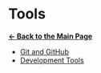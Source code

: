 # Tools

[**&larr; Back to the Main Page**](./../README.md)

- [Git and GitHub](./git-github/README.md)
- [Development Tools](./dev-tools/README.md)

<br>
